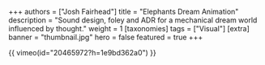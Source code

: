 +++
authors = ["Josh Fairhead"]
title = "Elephants Dream Animation"
description = "Sound design, foley and ADR for a mechanical dream world influenced by thought."
weight = 1
[taxonomies]
tags = ["Visual"]
[extra]
banner = "thumbnail.jpg"
hero = false
featured = true
+++


{{ vimeo(id="20465972?h=1e9bd362a0") }}

